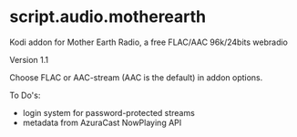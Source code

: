 # script.audio.motherearth
Kodi addon for Mother Earth Radio, a free FLAC/AAC 96k/24bits webradio

Version 1.1

Choose FLAC or AAC-stream (AAC is the default) in addon options.

To Do's:
- login system for password-protected streams
- metadata from AzuraCast NowPlaying API

